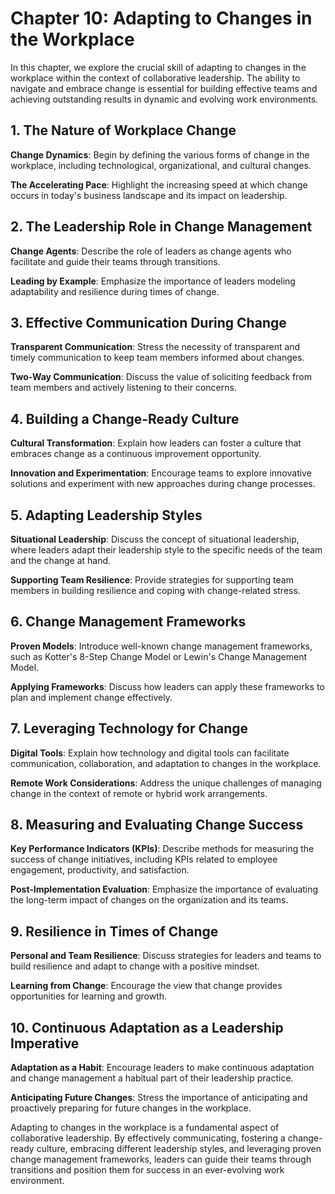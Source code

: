 Chapter 10: Adapting to Changes in the Workplace
================================================

In this chapter, we explore the crucial skill of adapting to changes in the workplace within the context of collaborative leadership. The ability to navigate and embrace change is essential for building effective teams and achieving outstanding results in dynamic and evolving work environments.

**1. The Nature of Workplace Change**
-------------------------------------

**Change Dynamics**: Begin by defining the various forms of change in the workplace, including technological, organizational, and cultural changes.

**The Accelerating Pace**: Highlight the increasing speed at which change occurs in today's business landscape and its impact on leadership.

**2. The Leadership Role in Change Management**
-----------------------------------------------

**Change Agents**: Describe the role of leaders as change agents who facilitate and guide their teams through transitions.

**Leading by Example**: Emphasize the importance of leaders modeling adaptability and resilience during times of change.

**3. Effective Communication During Change**
--------------------------------------------

**Transparent Communication**: Stress the necessity of transparent and timely communication to keep team members informed about changes.

**Two-Way Communication**: Discuss the value of soliciting feedback from team members and actively listening to their concerns.

**4. Building a Change-Ready Culture**
--------------------------------------

**Cultural Transformation**: Explain how leaders can foster a culture that embraces change as a continuous improvement opportunity.

**Innovation and Experimentation**: Encourage teams to explore innovative solutions and experiment with new approaches during change processes.

**5. Adapting Leadership Styles**
---------------------------------

**Situational Leadership**: Discuss the concept of situational leadership, where leaders adapt their leadership style to the specific needs of the team and the change at hand.

**Supporting Team Resilience**: Provide strategies for supporting team members in building resilience and coping with change-related stress.

**6. Change Management Frameworks**
-----------------------------------

**Proven Models**: Introduce well-known change management frameworks, such as Kotter's 8-Step Change Model or Lewin's Change Management Model.

**Applying Frameworks**: Discuss how leaders can apply these frameworks to plan and implement change effectively.

**7. Leveraging Technology for Change**
---------------------------------------

**Digital Tools**: Explain how technology and digital tools can facilitate communication, collaboration, and adaptation to changes in the workplace.

**Remote Work Considerations**: Address the unique challenges of managing change in the context of remote or hybrid work arrangements.

**8. Measuring and Evaluating Change Success**
----------------------------------------------

**Key Performance Indicators (KPIs)**: Describe methods for measuring the success of change initiatives, including KPIs related to employee engagement, productivity, and satisfaction.

**Post-Implementation Evaluation**: Emphasize the importance of evaluating the long-term impact of changes on the organization and its teams.

**9. Resilience in Times of Change**
------------------------------------

**Personal and Team Resilience**: Discuss strategies for leaders and teams to build resilience and adapt to change with a positive mindset.

**Learning from Change**: Encourage the view that change provides opportunities for learning and growth.

**10. Continuous Adaptation as a Leadership Imperative**
--------------------------------------------------------

**Adaptation as a Habit**: Encourage leaders to make continuous adaptation and change management a habitual part of their leadership practice.

**Anticipating Future Changes**: Stress the importance of anticipating and proactively preparing for future changes in the workplace.

Adapting to changes in the workplace is a fundamental aspect of collaborative leadership. By effectively communicating, fostering a change-ready culture, embracing different leadership styles, and leveraging proven change management frameworks, leaders can guide their teams through transitions and position them for success in an ever-evolving work environment.
